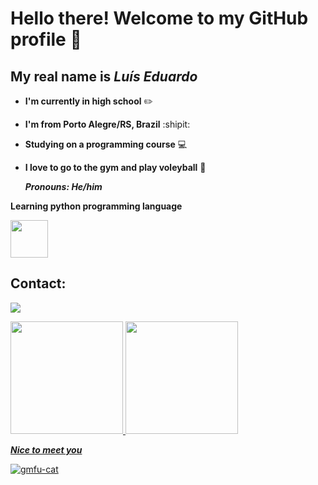 # Hello there! Welcome to my GitHub profile 👋
## My real name is *Luís Eduardo*

 - **I'm currently in high school** :pencil2:
 - **I'm from Porto Alegre/RS, Brazil** :shipit:
 - **Studying on a programming course** :computer:
 - **I love to go to the gym and play voleyball** :muscle:


   ***Pronouns: He/him***

   
**Learning python programming language**

<img src="https://cdn.jsdelivr.net/gh/devicons/devicon@latest/icons/python/python-original-wordmark.svg" width="60" height="60"/>

## Contact:

<a href="https://www.linkedin.com/in/luís-eduardo-n-446479313" target="_blank"><img loading="lazy" src="https://img.shields.io/badge/-LinkedIn-%230077B5?style=for-the-badge&logo=linkedin&logoColor=white" target="_blank"></a>   
</div>

<div>
<a href="https://github.com/yemnno">
<img loading="lazy" height="180em" src="https://github-readme-stats.vercel.app/api/top-langs/?username=yemnno&layout=compact&langs_count=7&theme=dracula"/>
<img loading="lazy" height="180em" src="https://github-readme-stats.vercel.app/api?username=yemnno&show_icons=true&theme=dracula&include_all_commits=true&count_private=true"/>
</div>

***Nice to meet you***

![gmfu-cat](https://github.com/yemnno/projeto/assets/172146720/2e2d93c2-3903-4e35-8a37-e1de0bc9fc2f)
